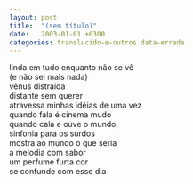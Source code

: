 ```yaml
---
layout: post
title:  "(sem título)"
date:   2003-01-01 +0300
categories: translucido-e-outros data-errada
---
```


<!--more-->

linda em tudo enquanto não se vê  
(e não sei mais nada)  
vênus distraída  
distante sem querer  
atravessa minhas idéias de uma vez  
quando fala é cinema mudo  
quando cala e ouve o mundo,  
sinfonia para os surdos  
mostra ao mundo o que seria  
a melodia com sabor  
um perfume furta cor  
se confunde com esse dia  
